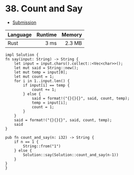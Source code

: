 # 38. Count and Say
- [Submission](https://leetcode.com/submissions/detail/1113897734/)

| Language | Runtime | Memory |
| :-       |       -:|      -:|
| Rust | 3 ms | 2.3 MB |
```
impl Solution {
fn say(input: String) -> String {
    let input = input.chars().collect::<Vec<char>>();
    let mut said = String::new();
    let mut temp = input[0];
    let mut count = 1;
    for i in 1..input.len() {
        if input[i] == temp {
            count += 1;
        } else {
            said = format!("{}{}{}", said, count, temp);
            temp = input[i];
            count = 1;
        }
    }
    said = format!("{}{}{}", said, count, temp);
    said
}   

pub fn count_and_say(n: i32) -> String {
    if n == 1 {
        String::from("1")
    } else {
        Solution::say(Solution::count_and_say(n-1))
    }
}
}
```
